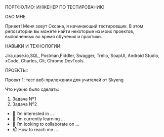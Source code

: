 ПОРТФОЛИО: ИНЖЕНЕР ПО ТЕСТИРОВАНИЮ

ОБО МНЕ

Привет! Меня зовут Оксана, я начинающий тестировщик.
В этом репозитории вы можете найти некоторые из моих проектов, выполненных во время обучения и практики.

НАВЫКИ И ТЕХНОЛОГИИ:

Jira,qase.io,SQL, Postman,Fiddler, Swagger, Trello,
SoapUI, Android Studio, xCode, Charles, Git, Chrome DevTools.

ПРОЕКТЫ:

Проект 1: тест веб-приложения для учителей от Skyeng

Что нужно было сделать:

1. Задача Nº1
2. Задача Nº2

- 👀 I’m interested in ...
- 🌱 I’m currently learning ...
- 💞️ I’m looking to collaborate on ...
- 📫 How to reach me ...

<!---
OxanaMoiseeva/OxanaMoiseeva is a ✨ special ✨ repository because its `README.md` (this file) appears on your GitHub profile.
You can click the Preview link to take a look at your changes.
--->
